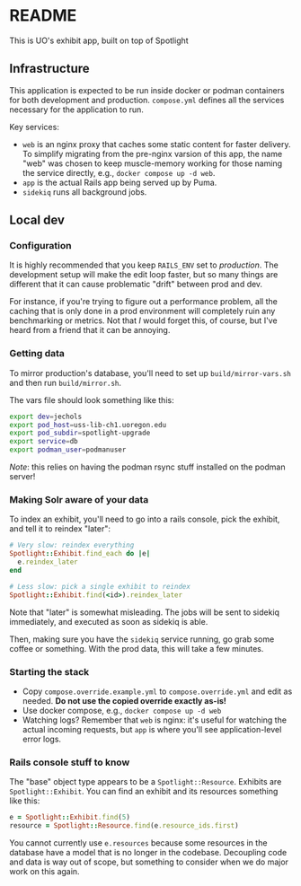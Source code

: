 # README

This is UO's exhibit app, built on top of Spotlight

## Infrastructure

This application is expected to be run inside docker or podman containers for
both development and production. `compose.yml` defines all the services
necessary for the application to run.

Key services:

- `web` is an nginx proxy that caches some static content for faster delivery. To
  simplify migrating from the pre-nginx varsion of this app, the name "web" was
  chosen to keep muscle-memory working for those naming the service directly,
  e.g., `docker compose up -d web`.
- `app` is the actual Rails app being served up by Puma.
- `sidekiq` runs all background jobs.

## Local dev

### Configuration

It is highly recommended that you keep `RAILS_ENV` set to *production*. The
development setup will make the edit loop faster, but so many things are
different that it can cause problematic "drift" between prod and dev.

For instance, if you're trying to figure out a performance problem, all the
caching that is only done in a prod environment will completely ruin any
benchmarking or metrics. Not that *I* would forget this, of course, but I've
heard from a friend that it can be annoying.

### Getting data

To mirror production's database, you'll need to set up `build/mirror-vars.sh` and then run
`build/mirror.sh`.

The vars file should look something like this:

```bash
export dev=jechols
export pod_host=uss-lib-ch1.uoregon.edu
export pod_subdir=spotlight-upgrade
export service=db
export podman_user=podmanuser
```

*Note*: this relies on having the podman rsync stuff installed on the podman server!

### Making Solr aware of your data

To index an exhibit, you'll need to go into a rails console, pick the exhibit,
and tell it to reindex "later":

```ruby
# Very slow: reindex everything
Spotlight::Exhibit.find_each do |e|
  e.reindex_later
end

# Less slow: pick a single exhibit to reindex
Spotlight::Exhibit.find(<id>).reindex_later
```

Note that "later" is somewhat misleading. The jobs will be sent to sidekiq
immediately, and executed as soon as sidekiq is able.

Then, making sure you have the `sidekiq` service running, go grab some coffee
or something. With the prod data, this will take a few minutes.

### Starting the stack

- Copy `compose.override.example.yml` to `compose.override.yml` and edit as
  needed. **Do not use the copied override exactly as-is!**
- Use docker compose, e.g., `docker compose up -d web`
- Watching logs? Remember that `web` is nginx: it's useful for watching the
  actual incoming requests, but `app` is where you'll see application-level
  error logs.

### Rails console stuff to know

The "base" object type appears to be a `Spotlight::Resource`. Exhibits are
`Spotlight::Exhibit`. You can find an exhibit and its resources something like
this:

```ruby
e = Spotlight::Exhibit.find(5)
resource = Spotlight::Resource.find(e.resource_ids.first)
```

You cannot currently use `e.resources` because some resources in the database
have a model that is no longer in the codebase. Decoupling code and data is way
out of scope, but something to consider when we do major work on this again.
